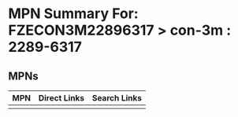 



# MPN Summary For: FZECON3M22896317 > con-3m : 2289-6317

## MPNs
  

|MPN|Direct Links|Search Links|
| :--- | :--- | :--- |
||||
